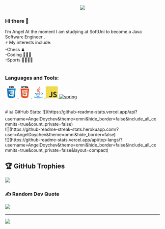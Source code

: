 <div id="header" align="center">
  <img src="https://i.pinimg.com/originals/f3/c6/35/f3c6352193fef0bfc80744b7e71fd693.gif" width="300"/>
</div>

### Hi there 👋

I’m Angel At the moment I am studying at SoftUni to become a Java Software Engineer .
<br> ⚡ My interests include: 
<br>-Chess ♟ 
<br>-Coding 👨🏽‍💻 
<br>-Sports 🥊🏓🧗‍♂<br><br>
<h3 align="left">Languages and Tools:</h3>
<p align="left"> <a href="https://www.w3schools.com/css/" target="_blank" rel="noreferrer"> <img src="https://raw.githubusercontent.com/devicons/devicon/master/icons/css3/css3-original-wordmark.svg" alt="css3" width="40" height="40"/> </a> <a href="https://www.w3.org/html/" target="_blank" rel="noreferrer"> <img src="https://raw.githubusercontent.com/devicons/devicon/master/icons/html5/html5-original-wordmark.svg" alt="html5" width="40" height="40"/> </a> <a href="https://www.java.com" target="_blank" rel="noreferrer"> <img src="https://raw.githubusercontent.com/devicons/devicon/master/icons/java/java-original.svg" alt="java" width="40" height="40"/> </a> <a href="https://developer.mozilla.org/en-US/docs/Web/JavaScript" target="_blank" rel="noreferrer"> <img src="https://raw.githubusercontent.com/devicons/devicon/master/icons/javascript/javascript-original.svg" alt="javascript" width="40" height="40"/> </a> <a href="https://spring.io/" target="_blank" rel="noreferrer"> <img src="https://www.vectorlogo.zone/logos/springio/springio-icon.svg" alt="spring" width="40" height="40"/> </a> </p>
<br>
# 📊 GitHub Stats:
![](https://github-readme-stats.vercel.app/api?username=AngelDoychev&theme=omni&hide_border=false&include_all_commits=true&count_private=false)<br/>
![](https://github-readme-streak-stats.herokuapp.com/?user=AngelDoychev&theme=omni&hide_border=false)<br/>
![](https://github-readme-stats.vercel.app/api/top-langs/?username=AngelDoychev&theme=omni&hide_border=false&include_all_commits=true&count_private=false&layout=compact)

## 🏆 GitHub Trophies
![](https://github-profile-trophy.vercel.app/?username=AngelDoychev&theme=dracula&no-frame=false&no-bg=false&margin-w=4)

### ✍️ Random Dev Quote
![](https://quotes-github-readme.vercel.app/api?type=horizontal&theme=radical)

---
[![](https://visitcount.itsvg.in/api?id=AngelDoychev&icon=8&color=0)](https://visitcount.itsvg.in)

